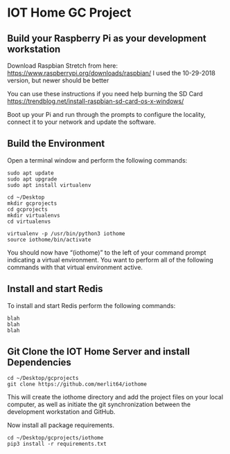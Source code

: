 # IOT Home GC Project

## Build your Raspberry Pi as your development workstation

Download Raspbian Stretch from here:
<https://www.raspberrypi.org/downloads/raspbian/>
I used the 10-29-2018 version, but newer should be better

You can use these instructions if you need help burning the SD Card
<https://trendblog.net/install-raspbian-sd-card-os-x-windows/>

Boot up your Pi and run through the prompts to configure the locality, connect it to your network and update the software.

## Build the Environment

Open a terminal window and perform the following commands:

	sudo apt update
	sudo apt upgrade
	sudo apt install virtualenv

	cd ~/Desktop
	mkdir gcprojects
	cd gcprojects
	mkdir virtualenvs
	cd virtualenvs
	
	virtualenv -p /usr/bin/python3 iothome
	source iothome/bin/activate

You should now have “(iothome)” to the left of your command prompt indicating a virtual environment.  You want to perform all of the following commands with that virtual environment active.

## Install and start Redis

To install and start Redis perform the following commands:

	blah
	blah
	blah
	

## Git Clone the IOT Home Server and install Dependencies

	cd ~/Desktop/gcprojects
	git clone https://github.com/merlit64/iothome

This will create the iothome directory and add the project files on your local computer, as well as initiate the git synchronization between the development workstation and GitHub.

Now install all package requirements.

	cd ~/Desktop/gcprojects/iothome
	pip3 install -r requirements.txt
	
	





